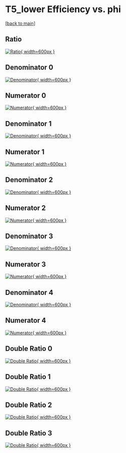 # T5_lower Efficiency vs. phi

[[back to main](./)]



## Ratio

[![Ratio](../mtv/var/T5_lower_xtr_0_1_eff_phi.png){ width=600px }](../mtv/var/T5_lower_xtr_0_1_eff_phi.pdf)

## Denominator 0

[![Denominator](../mtv/den/T5_lower_xtr_0_1_eff_phi_den0.png){ width=600px }](../mtv/den/T5_lower_xtr_0_1_eff_phi_den0.pdf)

## Numerator 0

[![Numerator](../mtv/num/T5_lower_xtr_0_1_eff_phi_num0.png){ width=600px }](../mtv/num/T5_lower_xtr_0_1_eff_phi_num0.pdf)

## Denominator 1

[![Denominator](../mtv/den/T5_lower_xtr_0_1_eff_phi_den1.png){ width=600px }](../mtv/den/T5_lower_xtr_0_1_eff_phi_den1.pdf)

## Numerator 1

[![Numerator](../mtv/num/T5_lower_xtr_0_1_eff_phi_num1.png){ width=600px }](../mtv/num/T5_lower_xtr_0_1_eff_phi_num1.pdf)

## Denominator 2

[![Denominator](../mtv/den/T5_lower_xtr_0_1_eff_phi_den2.png){ width=600px }](../mtv/den/T5_lower_xtr_0_1_eff_phi_den2.pdf)

## Numerator 2

[![Numerator](../mtv/num/T5_lower_xtr_0_1_eff_phi_num2.png){ width=600px }](../mtv/num/T5_lower_xtr_0_1_eff_phi_num2.pdf)

## Denominator 3

[![Denominator](../mtv/den/T5_lower_xtr_0_1_eff_phi_den3.png){ width=600px }](../mtv/den/T5_lower_xtr_0_1_eff_phi_den3.pdf)

## Numerator 3

[![Numerator](../mtv/num/T5_lower_xtr_0_1_eff_phi_num3.png){ width=600px }](../mtv/num/T5_lower_xtr_0_1_eff_phi_num3.pdf)

## Denominator 4

[![Denominator](../mtv/den/T5_lower_xtr_0_1_eff_phi_den4.png){ width=600px }](../mtv/den/T5_lower_xtr_0_1_eff_phi_den4.pdf)

## Numerator 4

[![Numerator](../mtv/num/T5_lower_xtr_0_1_eff_phi_num4.png){ width=600px }](../mtv/num/T5_lower_xtr_0_1_eff_phi_num4.pdf)

## Double Ratio 0

[![Double Ratio](../mtv/ratio/T5_lower_xtr_0_1_eff_phi_ratio0.png){ width=600px }](../mtv/ratio/T5_lower_xtr_0_1_eff_phi_ratio0.pdf)

## Double Ratio 1

[![Double Ratio](../mtv/ratio/T5_lower_xtr_0_1_eff_phi_ratio1.png){ width=600px }](../mtv/ratio/T5_lower_xtr_0_1_eff_phi_ratio1.pdf)

## Double Ratio 2

[![Double Ratio](../mtv/ratio/T5_lower_xtr_0_1_eff_phi_ratio2.png){ width=600px }](../mtv/ratio/T5_lower_xtr_0_1_eff_phi_ratio2.pdf)

## Double Ratio 3

[![Double Ratio](../mtv/ratio/T5_lower_xtr_0_1_eff_phi_ratio3.png){ width=600px }](../mtv/ratio/T5_lower_xtr_0_1_eff_phi_ratio3.pdf)

